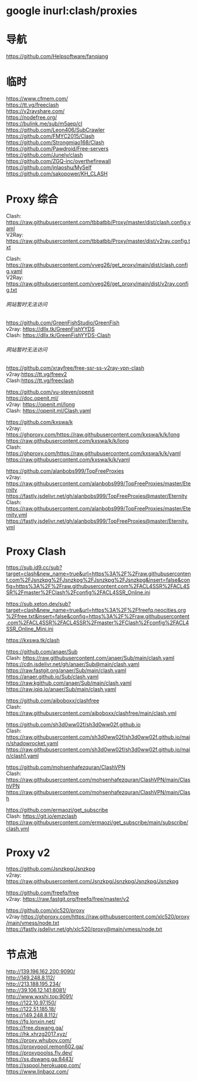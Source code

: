 # google inurl:clash/proxies

# 导航

https://github.com/Helpsoftware/fanqiang

# 临时
https://www.cfmem.com/ \
https://tt.vg/freeclash \
https://v2rayshare.com/ \
https://nodefree.org/ \
https://bulink.me/sub/m5aep/cl \
https://github.com/Leon406/SubCrawler \
https://github.com/FMYC2015/Clash \
https://github.com/Strongmiao168/Clash \
https://github.com/Pawdroid/Free-servers \
https://github.com/Junely/clash \
https://github.com/ZGQ-inc/overthefirewall \
https://github.com/jnlaoshu/MySelf \
https://github.com/sakopower/KH_CLASH

# Proxy 综合

Clash: https://raw.githubusercontent.com/tbbatbb/Proxy/master/dist/clash.config.yaml \
V2Ray: https://raw.githubusercontent.com/tbbatbb/Proxy/master/dist/v2ray.config.txt

Clash: https://raw.githubusercontent.com/vveg26/get_proxy/main/dist/clash.config.yaml \
V2Ray: https://raw.githubusercontent.com/vveg26/get_proxy/main/dist/v2ray.config.txt

###### 网站暂时无法访问
https://github.com/GreenFishStudio/GreenFish \
v2ray: https://dllx.tk/GreenFishYYDS \
Clash: https://dllx.tk/GreenFishYYDS-Clash

###### 网站暂时无法访问
https://github.com/xrayfree/free-ssr-ss-v2ray-vpn-clash \
v2ray:https://tt.vg/freev2 \
Clash:https://tt.vg/freeclash

https://github.com/yu-steven/openit \
https://doc.openit.ml/ \
v2ray: https://openit.ml/long \
Clash: https://openit.ml/Clash.yaml

https://github.com/kxswa/k \
v2ray: https://ghproxy.com/https://raw.githubusercontent.com/kxswa/k/k/long \
https://raw.githubusercontent.com/kxswa/k/k/long \
Clash: https://ghproxy.com/https://raw.githubusercontent.com/kxswa/k/k/yaml \
https://raw.githubusercontent.com/kxswa/k/k/yaml

https://github.com/alanbobs999/TopFreeProxies \
v2ray: https://raw.githubusercontent.com/alanbobs999/TopFreeProxies/master/Eternity \
https://fastly.jsdelivr.net/gh/alanbobs999/TopFreeProxies@master/Eternity \
Clash: https://raw.githubusercontent.com/alanbobs999/TopFreeProxies/master/Eternity.yml \
https://fastly.jsdelivr.net/gh/alanbobs999/TopFreeProxies@master/Eternity.yml

# Proxy Clash
https://sub.id9.cc/sub?target=clash&new_name=true&url=https%3A%2F%2Fraw.githubusercontent.com%2FJsnzkpg%2FJsnzkpg%2FJsnzkpg%2FJsnzkpg&insert=false&config=https%3A%2F%2Fraw.githubusercontent.com%2FACL4SSR%2FACL4SSR%2Fmaster%2FClash%2Fconfig%2FACL4SSR_Online.ini

https://sub.xeton.dev/sub?target=clash&new_name=true&url=https%3A%2F%2Ffreefq.neocities.org%2Ffree.txt&insert=false&config=https%3A%2F%2Fraw.githubusercontent.com%2FACL4SSR%2FACL4SSR%2Fmaster%2FClash%2Fconfig%2FACL4SSR_Online_Mini.ini

https://kxswa.tk/clash



https://github.com/anaer/Sub \
Clash: https://raw.githubusercontent.com/anaer/Sub/main/clash.yaml \
https://cdn.jsdelivr.net/gh/anaer/Sub@main/clash.yaml \
https://raw.fastgit.org/anaer/Sub/main/clash.yaml \
https://anaer.github.io/Sub/clash.yaml \
https://raw.kgithub.com/anaer/Sub/main/clash.yaml \
https://raw.iqiq.io/anaer/Sub/main/clash.yaml

https://github.com/aiboboxx/clashfree \
Clash: https://raw.githubusercontent.com/aiboboxx/clashfree/main/clash.yml

https://github.com/sh3d0ww02f/sh3d0ww02f.github.io \
Clash: https://raw.githubusercontent.com/sh3d0ww02f/sh3d0ww02f.github.io/main/shadowrocket.yaml \
https://raw.githubusercontent.com/sh3d0ww02f/sh3d0ww02f.github.io/main/clash1.yaml

https://github.com/mohsenhafezquran/ClashVPN \
Clash: https://raw.githubusercontent.com/mohsenhafezquran/ClashVPN/main/ClashVPN \
https://raw.githubusercontent.com/mohsenhafezquran/ClashVPN/main/Clash

https://github.com/ermaozi/get_subscribe \
Clash: https://git.io/emzclash \
https://raw.githubusercontent.com/ermaozi/get_subscribe/main/subscribe/clash.yml

# Proxy v2
https://github.com/Jsnzkpg/Jsnzkpg \
v2ray: https://raw.githubusercontent.com/Jsnzkpg/Jsnzkpg/Jsnzkpg/Jsnzkpg

https://github.com/freefq/free \
v2ray: https://raw.fastgit.org/freefq/free/master/v2

https://github.com/xlc520/proxy \
v2ray:https://ghproxy.com/https://raw.githubusercontent.com/xlc520/proxy/main/vmess/node.txt \
https://fastly.jsdelivr.net/gh/xlc520/proxy@main/vmess/node.txt

# 节点池
http://139.196.162.200:9090/ \
http://149.248.8.112/ \
http://213.188.195.234/ \
http://39.106.12.141:8081/ \
http://www.wxshi.top:9091/ \
https://122.10.97.150/ \
https://122.51.185.18/ \
https://149.248.8.112/ \
https://fq.lonxin.net/ \
https://free.dswang.ga/ \
https://hk.xhrzg2017.xyz/ \
https://proxy.whuboy.com/ \
https://proxypool.remon602.ga/ \
https://proxypoolss.fly.dev/ \
https://ss.dswang.ga:8443/ \
https://sspool.herokuapp.com/ \
https://www.linbaoz.com/
